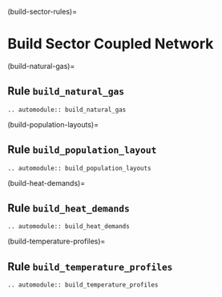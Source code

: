 (build-sector-rules)=
# Build Sector Coupled Network

(build-natural-gas)=
## Rule `build_natural_gas`
```{eval-rst}
.. automodule:: build_natural_gas
```

(build-population-layouts)=
## Rule `build_population_layout`
```{eval-rst}
.. automodule:: build_population_layouts
```

(build-heat-demands)=
## Rule `build_heat_demands`
```{eval-rst}
.. automodule:: build_heat_demands
```

(build-temperature-profiles)=
## Rule `build_temperature_profiles`
```{eval-rst}
.. automodule:: build_temperature_profiles
```
